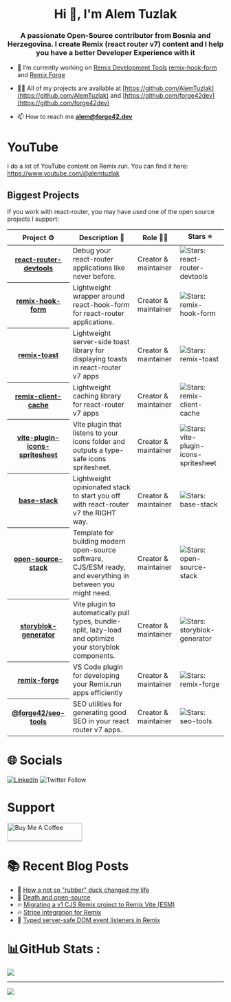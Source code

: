 <h1 align="center">Hi 👋, I'm Alem Tuzlak</h1>
<h3 align="center">A passionate Open-Source contributor from Bosnia and Herzegovina. I create Remix (react router v7) content and I help you have a better Developer Experience with it </h3>
 
- 🔭 I’m currently working on [Remix Development Tools](https://github.com/forge42dev/Remix-Dev-Tools) [remix-hook-form](https://github.com/forge42dev/remix-hook-form) and [Remix Forge](https://github.com/forge42dev/Remix-Forge)

- 👨‍💻 All of my projects are available at [https://github.com/AlemTuzlak](https://github.com/AlemTuzlak) and [https://github.com/forge42dev](https://github.com/forge42dev)

- 📫 How to reach me **alem@forge42.dev**

# YouTube
I do a lot of YouTube content on Remix.run. You can find it here:
https://www.youtube.com/@alemtuzlak
 

## Biggest Projects

If you work with react-router, you may have used one of the open source projects I support:

<!-- markdownlint-disable sentences-per-line -->
<table width="100%">
	<thead>
		<th span="col">Project ⚙️</th>
		<th span="col">Description 📝</th>
		<th span="col">Role 🧑‍🏭</th>
		<th span="col">Stars ⭐</th>
	</thead>
	<tbody>
		<tr>
			<th span="row"><a href="https://github.com/forge-42/react-router-devtools">react-router-devtools</a></th>
			<td>Debug your react-router applications like never before.</td>
			<td>Creator & maintainer</td> 
			<td><img alt="Stars: react-router-devtools" src="https://img.shields.io/github/stars/forge-42/react-router-devtools" /></td>
		</tr>
  <tr>
			<th span="row"><a href="https://github.com/forge-42/remix-hook-form">remix-hook-form</a></th>
			<td>Lightweight wrapper around react-hook-form for react-router applications.</td>
			<td>Creator & maintainer</td> 
			<td><img alt="Stars: remix-hook-form" src="https://img.shields.io/github/stars/forge-42/remix-hook-form" /></td>
		</tr>
    <tr>
			<th span="row"><a href="https://github.com/forge-42/remix-toast">remix-toast</a></th>
			<td>Lightweight server-side toast library for displaying toasts in react-router v7 apps</td>
			<td>Creator & maintainer</td> 
			<td><img alt="Stars: remix-toast" src="https://img.shields.io/github/stars/forge-42/remix-toast" /></td>
		</tr>
    <tr>
			<th span="row"><a href="https://github.com/forge-42/remix-client-cache">remix-client-cache</a></th>
			<td>Lightweight caching library for react-router v7 apps</td>
			<td>Creator & maintainer</td> 
			<td><img alt="Stars: remix-client-cache" src="https://img.shields.io/github/stars/forge-42/remix-client-cache" /></td>
		</tr>
    <tr>
			<th span="row"><a href="https://github.com/forge-42/vite-plugin-icons-spritesheet"> vite-plugin-icons-spritesheet</a></th>
			<td>Vite plugin that listens to your icons folder and outputs a type-safe icons spritesheet.</td>
			<td>Creator & maintainer</td> 
			<td><img alt="Stars: vite-plugin-icons-spritesheet" src="https://img.shields.io/github/stars/forge-42/vite-plugin-icons-spritesheet" /></td>
		</tr>
     <tr>
			<th span="row"><a href="https://github.com/forge-42/base-stack"> base-stack</a></th>
			<td>Lightweight opinionated stack to start you off with react-router v7 the RIGHT way.</td>
			<td>Creator & maintainer</td> 
			<td><img alt="Stars: base-stack" src="https://img.shields.io/github/stars/forge-42/base-stack" /></td>
		</tr>
      <tr>
			<th span="row"><a href="https://github.com/forge-42/open-source-stack">open-source-stack</a></th>
			<td>Template for building modern open-source software, CJS/ESM ready, and everything in between you might need.</td>
			<td>Creator & maintainer</td> 
			<td><img alt="Stars: open-source-stack" src="https://img.shields.io/github/stars/forge-42/open-source-stack" /></td>
		</tr>
      <tr>
			<th span="row"><a href="https://github.com/forge-42/storyblok-generator">storyblok-generator</a></th>
			<td>Vite plugin to automatically pull types, bundle-split, lazy-load and optimize your storyblok components.</td>
			<td>Creator & maintainer</td> 
			<td><img alt="Stars: storyblok-generator" src="https://img.shields.io/github/stars/forge-42/storyblok-generator" /></td>
		</tr>
     <tr>
			<th span="row"><a href="https://github.com/forge-42/remix-forge">remix-forge</a></th>
			<td>VS Code plugin for developing your Remix.run apps efficiently</td>
			<td>Creator & maintainer</td> 
			<td><img alt="Stars: remix-forge" src="https://img.shields.io/github/stars/forge-42/remix-forge" /></td>
		</tr>
   <tr>
			<th span="row"><a href="https://github.com/forge-42/seo-tools">@forge42/seo-tools</a></th>
			<td>SEO utilities for generating good SEO in your react router v7 apps.</td>
			<td>Creator & maintainer</td> 
			<td><img alt="Stars: seo-tools" src="https://img.shields.io/github/stars/forge-42/seo-tools" /></td>
		</tr>
       <tr>
	</tbody>
</table>
<!-- markdownlint-enable sentences-per-line -->

# 🌐 Socials
[![LinkedIn](https://img.shields.io/badge/LinkedIn-%230077B5.svg?logo=linkedin&logoColor=white)](https://linkedin.com/in/https://www.linkedin.com/in/alem-tuzlak-3b7291132/) 
![Twitter Follow](https://img.shields.io/twitter/follow/AlemTuzlak)

# Support
<a href="https://www.buymeacoffee.com/tzlak975" target="_blank"><img src="https://www.buymeacoffee.com/assets/img/custom_images/orange_img.png" alt="Buy Me A Coffee" style="height: 41px !important;width: 174px !important;box-shadow: 0px 3px 2px 0px rgba(190, 190, 190, 0.5) !important;-webkit-box-shadow: 0px 3px 2px 0px rgba(190, 190, 190, 0.5) !important;" ></a>

# :books: Recent Blog Posts
<!-- BLOGPOSTS:START -->
 - 💯 [How a not so &quot;rubber&quot; duck changed my life](https://alemtuzlak.hashnode.dev/how-a-not-so-rubber-duck-changed-my-life)
 - 🚀 [Death and open-source](https://alemtuzlak.hashnode.dev/death-and-open-source)
 - 🔥 [Migrating a v1 CJS Remix project to Remix Vite &lpar;ESM&rpar;](https://alemtuzlak.hashnode.dev/migrating-a-v1-cjs-remix-project-to-remix-vite-esm)
 - 🔥 [Stripe Integration for Remix](https://alemtuzlak.hashnode.dev/stripe-integration-for-remix)
 - 💫 [Typed server-safe DOM event listeners in Remix](https://alemtuzlak.hashnode.dev/typed-server-safe-dom-event-listeners-in-remix)<!-- BLOGPOSTS:END -->

# 📊GitHub Stats :
 
![](https://github-readme-streak-stats.herokuapp.com/?user=AlemTuzlak&theme=radical&hide_border=false)<br/> 

---
[![](https://visitcount.itsvg.in/api?id=AlemTuzlak&icon=0&color=0)](https://visitcount.itsvg.in)

 

  <!-- Proudly created with GPRM ( https://gprm.itsvg.in ) -->
  
